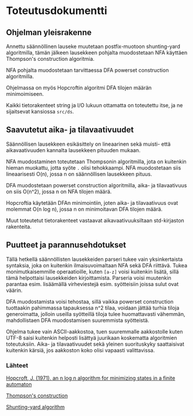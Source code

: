 # Toteutusdokumentti

## Ohjelman yleisrakenne

Annettu säännöllinen lauseke muutetaan postfix-muotoon shunting-yard algoritmilla, tämän jälkeen lausekkeen pohjalta muodostetaan NFA käyttäen Thompson's construction algoritmia.

NFA pohjalta muodostetaan tarvittaessa DFA powerset construction algoritmilla.

Ohjelmassa on myös Hopcroftin algoritmi DFA tilojen määrän minimoimiseen.

Kaikki tietorakenteet string ja I/O lukuun ottamatta on toteutettu itse, ja ne sijaitsevat  kansiossa `src/ds`.

## Saavutetut aika- ja tilavaativuudet

Säännöllisen lausekkeen esikäsittely on lineaarinen sekä muisti- että aikavaativuuden kannalta lausekkeen pituuden mukaan.

NFA muodostaminen toteutetaan Thompsonin algoritmilla, jota on kuitenkin hieman muokattu, jotta syöte `.` olisi tehokkaampi. NFA muodostetaan siis lineaarisesti  O(n), jossa n on säännöllisen lausekkeen pituus.

DFA muodostetaan powerset construction algoritmilla, aika- ja tilavaativuus on siis O(n^2), jossa n on NFA tilojen määrä.

Hopcroftia käytetään DFAn minimointiin, joten aika- ja tilavaativuus ovat molemmat O(n log n), jossa n on minimoitavan DFA tilojen määrä.

Muut toteutetut tietorakenteet vastaavat aikavaativuuksiltaan std-kirjaston rakenteita.

## Puutteet ja parannusehdotukset

Tällä hetkellä säännöllisten lausekkeiden parseri tukee vain yksinkertaista syntaksia, joka on kuitenkin ilmaisuvoimaltaan NFA sekä DFA riittävä. Tukea monimutkaisemmille operaatioille, kuten `[a-z]` voisi kuitenkin lisätä, sillä tämä helpottaisi lausekkeiden kirjoittamista. Parseria voisi muutenkin parantaa esim. lisäämällä virheviestejä esim. syötteisiin joissa sulut ovat väärin.

DFA muodostamista voisi tehostaa, sillä vaikka powerset construction tuottaakin pahimmassa tapauksessa n^2 tilaa, voidaan jättää turhia tiloja generoimatta, jolloin useilla syötteillä tiloja tulee huomattavasti vähemmän, mahdollistaen DFA muodostamisen suuremmista syötteistä.

Ohjelma tukee vain ASCII-aakkostoa, tuen suuremmalle aakkostolle kuten UTF-8 saisi kuitenkin helposti lisättyä juurikaan koskematta algoritmien toteutuksiin. Aika- ja tilavaativuudet sekä yleinen suorituskyky saattaisivat kuitenkin kärsiä, jos aakkoston koko olisi vapaasti valittavissa.

### Lähteet

[Hopcroft, J. (1971). an n log n algorithm for minimizing states in a finite automaton](https://www.cs.cmu.edu/~cdm/resources/Hopcroft71.pdf)

[Thompson's construction](https://en.wikipedia.org/wiki/Thompson%27s_construction)

[Shunting-yard algorithm](https://en.wikipedia.org/wiki/Shunting-yard_algorithm)